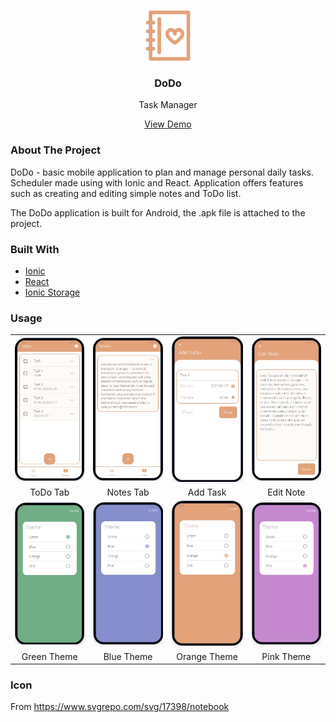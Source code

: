 <!-- PROJECT LOGO -->
<br />
<p align="center">
  <a href="https://github.com/othneildrew/Best-README-Template">
    <img src="./public/assets/icon/icon.svg" alt="Logo" width="80" height="80">
  </a>
  <h3 align="center">DoDo</h3>

  <p align="center">
    Task Manager
  </p>
  <p align="center">
    <a href="https://irasoro.github.io/scheduler/">View Demo</a>
  </p>  
</p>

<!-- ABOUT THE PROJECT -->
### About The Project

DoDo - basic mobile application to plan and manage personal daily tasks. Scheduler made using with Ionic and React. Application offers features such as creating and editing simple notes and ToDo list.

The DoDo application is built for Android, the .apk file is attached to the project.

### Built With
* [Ionic](https://ionicframework.com/)
* [React](https://reactjs.org/)
* [Ionic Storage](https://github.com/ionic-team/ionic-storage)

<!-- USAGE EXAMPLES -->
### Usage

<table>
  <tr>
    <td><img width="300" src="./demonstration/todo_tab.jpg" alt="ToDo Tab"></td>
    <td><img width="300" src="./demonstration/note_tab.jpg" alt="Notes Tab"></td>
    <td><img width="300" src="./demonstration/add_todo.jpg" alt="Add Task"></td>
    <td><img width="300" src="./demonstration/edit_note.png" alt="Edit Note"></td>
  </tr>
  <tr>
    <td align="center">ToDo Tab</td>
    <td align="center">Notes Tab</td>
    <td align="center">Add Task</td>
    <td align="center">Edit Note</td>
  </tr> 
    <tr>
    <td><img src="./demonstration/green_theme.jpg" alt="Green Theme"></td>
    <td><img src="./demonstration/blue_theme.jpg" alt="Blue Theme"></td>
    <td><img src="./demonstration/orange_theme.jpg" alt="Orange Theme"></td>
    <td><img src="./demonstration/pink_theme.jpg" alt="Pink Theme"></td>
  </tr>
  <tr>
    <td align="center">Green Theme</td>
    <td align="center">Blue Theme</td>
    <td align="center">Orange Theme</td>
    <td align="center">Pink Theme</td>
  </tr> 
 </table>

 <!-- ICON -->
### Icon
From https://www.svgrepo.com/svg/17398/notebook
